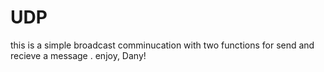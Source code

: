 # UDP
this is a simple broadcast comminucation with two functions for send and recieve a message . 
enjoy, Dany!
